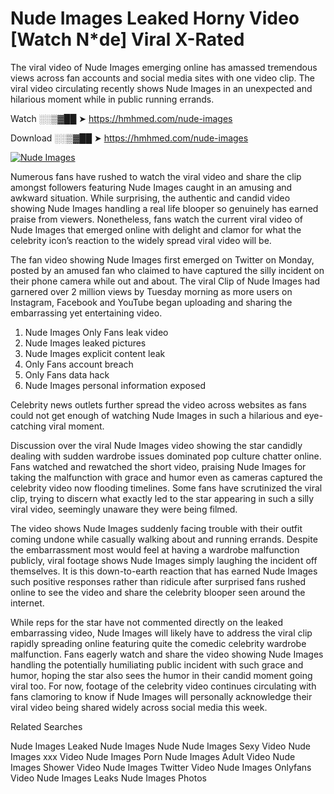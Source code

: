 ﻿# Nude Images Leaked Horny Video [Watch N*de] Viral X-Rated

The viral video of ﻿Nude Images emerging online has amassed tremendous views across fan accounts and social media sites with one video clip. The viral video circulating recently shows ﻿Nude Images in an unexpected and hilarious moment while in public running errands. 

Watch ░░▒▓██ ➤ https://hmhmed.com/nude-images

Download ░░▒▓██ ➤ https://hmhmed.com/nude-images

[![Nude Images](https://i.imgur.com/dJHk4Zq.gif)](https://hmhmed.com/nude-images)

Numerous fans have rushed to watch the viral video and share the clip amongst followers featuring ﻿Nude Images caught in an amusing and awkward situation. While surprising, the authentic and candid video showing ﻿Nude Images handling a real life blooper so genuinely has earned praise from viewers. Nonetheless, fans watch the current viral video of ﻿Nude Images that emerged online with delight and clamor for what the celebrity icon’s reaction to the widely spread viral video will be.

The fan video showing ﻿Nude Images first emerged on Twitter on Monday, posted by an amused fan who claimed to have captured the silly incident on their phone camera while out and about. The viral Clip of ﻿Nude Images had garnered over 2 million views by Tuesday morning as more users on Instagram, Facebook and YouTube began uploading and sharing the embarrassing yet entertaining video. 

1. ﻿Nude Images Only Fans leak video
2. ﻿Nude Images leaked pictures
3. ﻿Nude Images explicit content leak
4. Only Fans account breach
5. Only Fans data hack
6. ﻿Nude Images personal information exposed

Celebrity news outlets further spread the video across websites as fans could not get enough of watching ﻿Nude Images in such a hilarious and eye-catching viral moment. 

Discussion over the viral ﻿Nude Images video showing the star candidly dealing with sudden wardrobe issues dominated pop culture chatter online. Fans watched and rewatched the short video, praising ﻿Nude Images for taking the malfunction with grace and humor even as cameras captured the celebrity video now flooding timelines. Some fans have scrutinized the viral clip, trying to discern what exactly led to the star appearing in such a silly viral video, seemingly unaware they were being filmed.

The video shows ﻿Nude Images suddenly facing trouble with their outfit coming undone while casually walking about and running errands. Despite the embarrassment most would feel at having a wardrobe malfunction publicly, viral footage shows ﻿Nude Images simply laughing the incident off themselves. It is this down-to-earth reaction that has earned ﻿Nude Images such positive responses rather than ridicule after surprised fans rushed online to see the video and share the celebrity blooper seen around the internet.  

While reps for the star have not commented directly on the leaked embarrassing video, ﻿Nude Images will likely have to address the viral clip rapidly spreading online featuring quite the comedic celebrity wardrobe malfunction. Fans eagerly watch and share the video showing ﻿Nude Images handling the potentially humiliating public incident with such grace and humor, hoping the star also sees the humor in their candid moment going viral too. For now, footage of the celebrity video continues circulating with fans clamoring to know if ﻿Nude Images will personally acknowledge their viral video being shared widely across social media this week.

Related Searches

﻿Nude Images Leaked
﻿Nude Images Nude
﻿Nude Images Sexy Video
﻿Nude Images xxx Video
﻿Nude Images Porn
﻿Nude Images Adult Video
﻿Nude Images Shower Video
﻿Nude Images Twitter Video
﻿Nude Images Onlyfans Video
﻿Nude Images Leaks
﻿Nude Images Photos